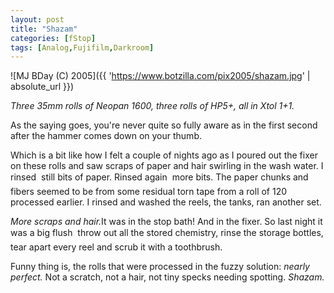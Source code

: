 ```yaml
---
layout: post
title: "Shazam"
categories: [fStop]
tags: [Analog,Fujifilm,Darkroom]
---
```



![MJ BDay (C) 2005]({{ 'https://www.botzilla.com/pix2005/shazam.jpg' | absolute_url }})


<i>Three 35mm rolls of Neopan 1600, three rolls of HP5+, all in Xtol 1+1.</i>

As the saying goes, you're never quite so fully aware as in the first  second after the hammer comes down on your thumb.

<!--more-->
Which is a bit like how I felt a couple of nights ago as I poured out the fixer on these rolls and saw scraps of paper and hair swirling in the wash water. I rinsed &#151; still bits of paper. Rinsed again &#151; more bits. The paper chunks and fibers seemed to be from some residual torn tape from a roll of 120 processed earlier. I rinsed and washed the reels, the tanks, ran another set.

<i>More scraps and hair.</i>It was in the stop bath! And in the fixer. So last night it was a big flush &#151; throw out all the stored chemistry, rinse the storage bottles, tear apart every reel and scrub it with a toothbrush.

Funny thing is, the rolls that were processed in the fuzzy solution: <i>nearly perfect.</i> Not a scratch, not a hair, not tiny specks needing spotting. <i>Shazam.</i>
